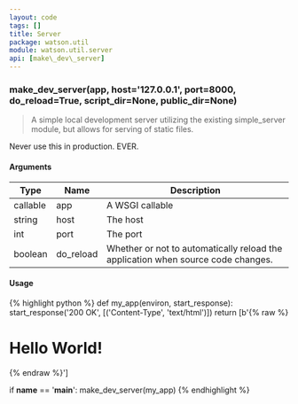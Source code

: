 ```yaml
---
layout: code
tags: []
title: Server
package: watson.util
module: watson.util.server
api: [make\_dev\_server]
---
```


### make_dev_server(app, host='127.0.0.1', port=8000, do_reload=True, script_dir=None, public_dir=None)

> A simple local development server utilizing the existing simple_server module, but allows for serving of static files.

Never use this in production. EVER.

#### Arguments

Type | Name | Description
-------- | -------- | -----------
callable | app | A WSGI callable
string | host | The host
int | port | The port
boolean | do_reload | Whether or not to automatically reload the application when source code changes.

#### Usage

{% highlight python %}
def my_app(environ, start_response):
    start_response('200 OK', [('Content-Type', 'text/html')])
    return [b'{% raw %}<h1>Hello World!</h1>{% endraw %}']

if __name__ == '__main__':
    make_dev_server(my_app)
{% endhighlight %}
